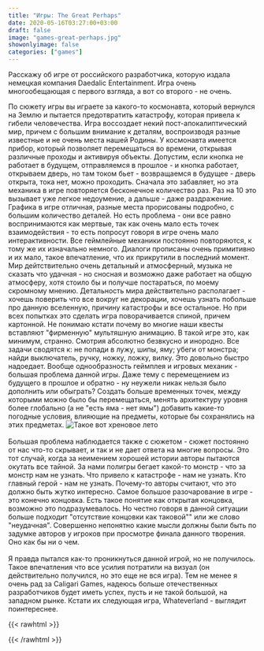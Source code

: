 ```yaml
---
title: "Игры: The Great Perhaps"
date: 2020-05-16T03:27:00+03:00
draft: false
image: "games-great-perhaps.jpg"
showonlyimage: false
categories: ["games"]
---
```

Расскажу об игре от российского разработчика, которую издала немецкая компания Daedalic Entertainment. Игра очень многообещающая с первого взгляда, а вот со второго - не очень.
<!--more-->
По сюжету игры вы играете за какого-то космонавта, который вернулся на Землю и пытается предотвратить катастрофу, которая привела к гибели человечества. Игра воссоздает некий пост-апокалиптический мир, причем с большим внимание к деталям, воспроизводя разные известные и не очень места нашей Родины. У космонавта имеется прибор, который позволяет перемещаться во времени, открывая различные проходы и активируя объекты. Допустим, если кнопка не работает в будущем, отправляемся в прошлое - и кнопка работает, открываем дверь, но там током бьет - возвращаемся в будущее - дверь открыта, тока нет, можно проходить. Сначала это забавляет, но эта механика в игре повторяется бесконечное количество раз. Раз на 10 это вызывает уже легкое недоумение, а дальше - даже раздражение. Графика в игре отличная, разные места прорисованы подробно, с большим количество деталей. Но есть проблема - они все равно воспринимаются как мертвые, так как очень мало есть точек взаимодействия - то есть попросут говоря в игре очень мало интерактивности. Все геймлейные механики постоянно повторяются, к тому же их изначально немного. Диалоги прописаны очень примитивно и их мало, такое впечатление, что их прикрутили в последний момент. Мир дейтствительно очень детальный и атмосферный, музыка не сказать что удачная - но сносная и возможно даже работает на общую атмосферу, хотя стоило бы и получше постараться, по моему скромному мнению. Детальность мира действительно располагает - хочешь поверить что все вокруг не декорации, хочешь узнать побольше про данную вселенную, причину катастрофы и все остальное. Но при всех попытках это сделать игра поворачивается спиной, причем картонной. Не понимаю кстати почему во многие наши квесты вставляют "фирменную" мультяшную анимацию. В такой игре это, как минимум, странно. Смотрия абсолютно безвкусно и инородно. Все задачи сводятся к: не попади в лужу, шипы, яму; убеги от монстра; найди выключатель, ручку, ножку, ложку, вилку. Это довольно быстро надоедает. Вообще однообразность геймплея и игровых механик - большая проблема данной игры. Даже тему с перемещением из будущего в прошлое и обратно - ну неужели никак нельзя было дополнить или обыграть? Создать больше временных точек, между которыми можно было бы перемещаться, менять архитектуру уровня более глобально (а не "есть яма - нет ямы") добавить какие-то погодные условия, влияющие на предметы, которые бы сохранялись на этих предметах. 
![Такое вот хреновое лето](/games-great-perhaps2.jpg)
</br>  
Большая проблема наблюдается также с сюжетом - сюжет постоянно от нас что-то скрывает, и так и не дает ответа на многие вопросы. Это тот случай, когда за неимением хорошей истории авторы пытаются окутать все тайной. За нами полигры бегает какой-то монстр - что за монстр нам не узнать. Что привело к катастрофе - нам не узнать. Кто главный герой - нам не узнать. Почему-то авторы считают, что это должно быть жутко интересно. Самое большое разочарование в игре - это конечно концовка. Есть такое понятие как открытая концовка, возможно это подразумевалось. Но честно говоря в данной ситуации больше подходит "отсутствие концовки как таковой"" или же слово "неудачная". Совершенно непонятно какие мысли должны были быть по задумке авторов у игроков при просмотре финала данного творения. Оно как бы ни о чем.
</br>  
Я правда пытался как-то проникнуться данной игрой, но не получилось. Такое впечатления что все усилия потратили на визуал (он действительно получился, но это еще не вся игра). Тем не менее я очень рад за Caligari Games, надеюсь больше отечественных разработчиков будет иметь успех, пусть и не такой большой, на западном рынке. Кстати их следующая игра, Whateverland - выглядит поинтереснее.

{{< rawhtml >}}
<div id="graphcomment"></div>
<script type="text/javascript">

  window.gc_params = {
    graphcomment_id: 'https-psyhut-ru',

    // if your website has a fixed header, indicate it's height in pixels
    fixed_header_height: 0,
  };
  
  (function() {
    var gc = document.createElement('script'); gc.type = 'text/javascript'; gc.async = true;
    gc.src = 'https://graphcomment.com/js/integration.js?' + Math.round(Math.random() * 1e8);
    (document.getElementsByTagName('head')[0] || document.getElementsByTagName('body')[0]).appendChild(gc);
  })();

</script>
{{< /rawhtml >}}